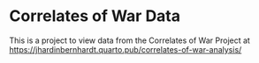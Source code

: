 # Correlates of War Data
This is a project to view data from the Correlates of War Project at https://jhardinbernhardt.quarto.pub/correlates-of-war-analysis/

